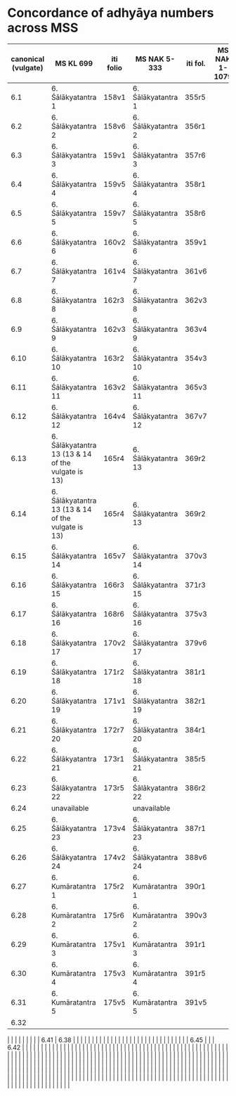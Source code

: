 # Concordance of adhyāya numbers across MSS

| canonical (vulgate) | MS KL 699           | iti folio | MS NAK  5-333      | iti fol. | MS NAK 1-1079 | iti fol. |
| ------------------- | --------------------| --------- | ------------------ | -------- | ------------- | -------- |
| 6.1                 | 6. Śālākyatantra 1  | 158v1     | 6. Śālākyatantra 1 | 355r5    |               |          |
| 6.2                 | 6. Śālākyatantra 2  | 158v6     | 6. Śālākyatantra 2 | 356r1    |               |          |
| 6.3                 | 6. Śālākyatantra 3  | 159v1     | 6. Śālākyatantra 3 | 357r6    |               |          |
| 6.4                 | 6. Śālākyatantra 4  | 159v5     | 6. Śālākyatantra 4 | 358r1    |               |          |
| 6.5                 | 6. Śālākyatantra 5  | 159v7     | 6. Śālākyatantra 5 | 358r6    |               |          |
| 6.6                 | 6. Śālākyatantra 6  | 160v2     | 6. Śālākyatantra 6 | 359v1    |               |          | 
| 6.7                 | 6. Śālākyatantra 7  | 161v4     | 6. Śālākyatantra 7 | 361v6    |               |          |
| 6.8                 | 6. Śālākyatantra 8  | 162r3     | 6. Śālākyatantra 8 | 362v3    |               |          |
| 6.9                 | 6. Śālākyatantra 9  | 162v3     | 6. Śālākyatantra 9 | 363v4    |               |          |
| 6.10                | 6. Śālākyatantra 10 | 163r2     | 6. Śālākyatantra 10| 354v3    |               |          |
| 6.11                | 6. Śālākyatantra 11 | 163v2     | 6. Śālākyatantra 11| 365v3    |               |          |
| 6.12                | 6. Śālākyatantra 12 | 164v4     | 6. Śālākyatantra 12| 367v7    |               |          |
| 6.13       | 6. Śālākyatantra 13 (13 & 14 of the vulgate is 13) | 165r4 | 6. Śālākyatantra 13 | 369r2 |          | 
| 6.14       | 6. Śālākyatantra 13 (13 & 14 of the vulgate is 13) | 165r4 | 6. Śālākyatantra 13 | 369r2 |          |
| 6.15                | 6. Śālākyatantra 14 | 165v7     | 6. Śālākyatantra 14| 370v3    |               |          |
| 6.16                | 6. Śālākyatantra 15 | 166r3     | 6. Śālākyatantra 15| 371r3    |               |          |
| 6.17                | 6. Śālākyatantra 16 | 168r6     | 6. Śālākyatantra 16| 375v3    |               |          |
| 6.18                | 6. Śālākyatantra 17 | 170v2     | 6. Śālākyatantra 17| 379v6    |               |          |
| 6.19                | 6. Śālākyatantra 18 | 171r2     | 6. Śālākyatantra 18| 381r1    |               |          |
| 6.20                | 6. Śālākyatantra 19 | 171v1     | 6. Śālākyatantra 19| 382r1    |               |          |
| 6.21                | 6. Śālākyatantra 20 | 172r7     | 6. Śālākyatantra 20| 384r1    |               |          |
| 6.22                | 6. Śālākyatantra 21 | 173r1     | 6. Śālākyatantra 21| 385r5    |               |          |
| 6.23                | 6. Śālākyatantra 22 | 173r5     | 6. Śālākyatantra 22| 386r2    |               |          |
| 6.24                | unavailable         |           | unavailable        |          |               |          |
| 6.25                | 6. Śālākyatantra 23 | 173v4     | 6. Śālākyatantra 23| 387r1    |               |          |
| 6.26                | 6. Śālākyatantra 24 | 174v2     | 6. Śālākyatantra 24| 388v6    |               |          |
| 6.27                | 6. Kumāratantra 1   | 175r2     | 6. Kumāratantra 1  | 390r1    |               |          |
| 6.28                | 6. Kumāratantra 2   | 175r6     | 6. Kumāratantra 2  | 390v3    |               |          |
| 6.29                | 6. Kumāratantra 3   | 175v1     | 6. Kumāratantra 3  | 391r1    |               |          |
| 6.30                | 6. Kumāratantra 4   | 175v3     | 6. Kumāratantra 4  | 391r5    |               |          |
| 6.31                | 6. Kumāratantra 5   | 175v5     | 6. Kumāratantra 5  | 391v5    |               |          |
| 6.32



|                     |           |           |               |          |               |          |
| 6.41                | 6.38      |           |               |          |               |          |
|                     |           |           |               |          |               |          |
|                     |           |           |               |          |               |          |
|                     |           |           |               |          |               |          |
| 6.45                |           |           | 6.42          |          |               |          |
|                     |           |           |               |          |               |          |
|                     |           |           |               |          |               |          |
|                     |           |           |               |          |               |          |
|                     |           |           |               |          |               |          |
|                     |           |           |               |          |               |          |
|                     |           |           |               |          |               |          |
|                     |           |           |               |          |               |          |
|                     |           |           |               |          |               |          |
|                     |           |           |               |          |               |          |
|                     |           |           |               |          |               |          |
|                     |           |           |               |          |               |          |
|                     |           |           |               |          |               |          |
|                     |           |           |               |          |               |          |
|                     |           |           |               |          |               |          |
|                     |           |           |               |          |               |          |
|                     |           |           |               |          |               |          |
|                     |           |           |               |          |               |          |
|                     |           |           |               |          |               |          |
|                     |           |           |               |          |               |          |
|                     |           |           |               |          |               |          |
|                     |           |           |               |          |               |          |
|                     |           |           |               |          |               |          |
|                     |           |           |               |          |               |          |
|                     |           |           |               |          |               |          |
|                     |           |           |               |          |               |          |
|                     |           |           |               |          |               |          |
|                     |           |           |               |          |               |          |
|                     |           |           |               |          |               |          |
|                     |           |           |               |          |               |          |
|                     |           |           |               |          |               |          |
|                     |           |           |               |          |               |          |
|                     |           |           |               |          |               |          |
|                     |           |           |               |          |               |          |
|                     |           |           |               |          |               |          |
|                     |           |           |               |          |               |          |
|                     |           |           |               |          |               |          |
|                     |           |           |               |          |               |          |
|                     |           |           |               |          |               |          |

